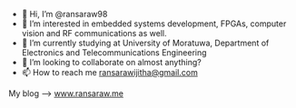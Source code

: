 - 👋 Hi, I’m @ransaraw98
- 👀 I’m interested in embedded systems development, FPGAs, computer vision and RF communications as well.
- 🌱 I’m currently studying at University of Moratuwa, Department of Electronics and Telecommunications Engineering
- 💞️ I’m looking to collaborate on almost anything?
- 📫 How to reach me ransarawijitha@gmail.com

My blog --> www.ransaraw.me 

<!---
ransaraw98/ransaraw98 is a ✨ special ✨ repository because its `README.md` (this file) appears on your GitHub profile.
You can click the Preview link to take a look at your changes.
--->
